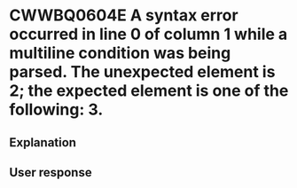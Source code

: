 # CWWBQ0604E A syntax error occurred in line 0 of column 1 while a multiline condition was being parsed. The unexpected element is 2; the expected element is one of the following: 3.

## Explanation

## User response